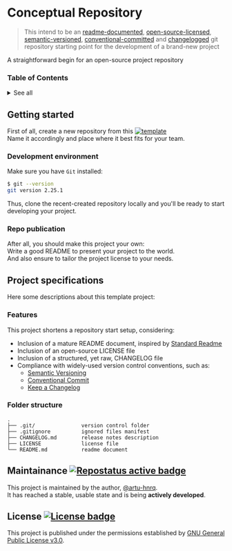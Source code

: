 # Conceptual Repository
> This intend to be an [readme-documented][-0], [open-source-licensed][-1], [semantic-versioned][-2],
[conventional-committed][-3] and [changelogged][-4] git repository starting point 
for the development of a brand-new project

A straightforward begin for an open-source project repository

[-0]: https://www.makeareadme.com/ "Make a README"
[-1]: https://choosealicense.com/licenses/ "Choose a License"
[-2]: https://semver.org/ "Semantic Versioning"
[-3]: https://www.conventionalcommits.org/en/v1.0.0/ "Conventional Commits"
[-4]: https://keepachangelog.com/en/1.0.0/ "Keep a Changelog"
[-5]: https://github.com/RichardLitt/standard-readme/blob/master/spec.md "Standard readme specification"
[-6]: https://www.repostatus.org "Repo maintenance status"

### Table of Contents
<details>
  <summary>See all</summary>

  * [Getting started](#getting-started)
    * [Development environment](#development-environment)
    * [Repo publication](#repo-publication)
  * [Project specifications](#project-specifications)
    * [Features](#features)
    * [Folder structure](#folder-structure)
  * [Maintainance](#maintainance-)
  * [License](#license-)
    
</details>


## Getting started
First of all, create a new repository from this [![template][B1]][A1] \
Name it accordingly and place where it best fits for your team.

[B1]: https://img.shields.io/static/v1?label=template&message=%20&style=social&logo=github "Github template badge"
[A1]: https://github.com/generic-tree/root/generate "Github repository's template generation URL"

### Development environment
Make sure you have `Git` installed:
```bash
$ git --version
git version 2.25.1
```

Thus, clone the recent-created repository locally
and you'll be ready to start developing your project. 

### Repo publication
After all, you should make this project your own: \
Write a good README to present your project to the world. \
And also ensure to tailor the project license to your needs.

[help]: https://gist.github.com/PurpleBooth/109311bb0361f32d87a2 (Check this README template)


## Project specifications
Here some descriptions about this template project:

### Features
This project shortens a repository start setup, considering:
* Inclusion of a mature README document, inspired by [Standard Readme][-5]
* Inclusion of an open-source LICENSE file
* Inclusion of a structured, yet raw, CHANGELOG file
* Compliance with widely-used version control conventions, such as:
    * [Semantic Versioning][-2]
    * [Conventional Commit][-3]
    * [Keep a Changelog][-4]

### Folder structure
```
.
├── .git/               version control folder
├── .gitignore          ignored files manifest
├── CHANGELOG.md        release notes description
├── LICENSE             license file
└── README.md           readme document
```


## Maintainance [![][B2]][-6]
This project is maintained by the author, [@artu-hnrq](https://github.com/artu-hnrq). \
It has reached a stable, usable state and is being **actively developed**.

[B2]: https://www.repostatus.org/badges/latest/active.svg "Repostatus active badge"


## License [![][B3]][6]
This project is published under the permissions established by [GNU General Public License v3.0][6].

[B3]: https://img.shields.io/github/license/artu-hnrq/Django_GoogleAppEngine_Template?color=green "License badge"
[6]: https://choosealicense.com/licenses/gpl-3.0/ "GPL 3.0 License description"
